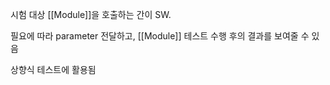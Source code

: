 시험 대상 [[Module]]을 호출하는 간이 SW.

필요에 따라 parameter 전달하고, [[Module]] 테스트 수행 후의 결과를 보여줄 수 있음

상향식 테스트에 활용됨